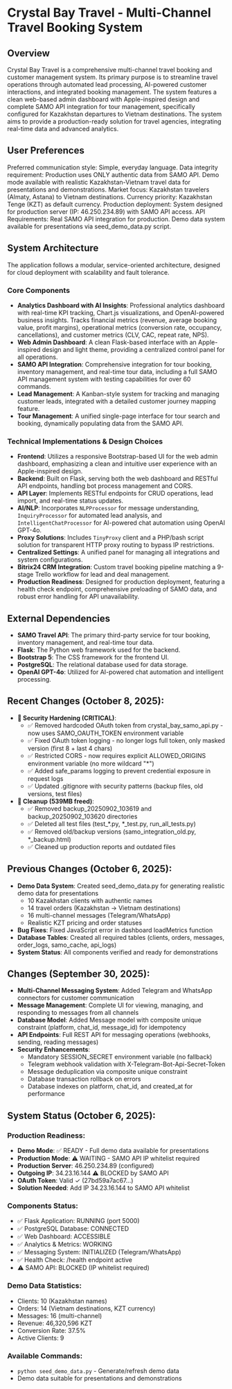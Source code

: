 # Crystal Bay Travel - Multi-Channel Travel Booking System

## Overview

Crystal Bay Travel is a comprehensive multi-channel travel booking and customer management system. Its primary purpose is to streamline travel operations through automated lead processing, AI-powered customer interactions, and integrated booking management. The system features a clean web-based admin dashboard with Apple-inspired design and complete SAMO API integration for tour management, specifically configured for Kazakhstan departures to Vietnam destinations. The system aims to provide a production-ready solution for travel agencies, integrating real-time data and advanced analytics.

## User Preferences

Preferred communication style: Simple, everyday language.
Data integrity requirement: Production uses ONLY authentic data from SAMO API. Demo mode available with realistic Kazakhstan-Vietnam travel data for presentations and demonstrations.
Market focus: Kazakhstan travelers (Almaty, Astana) to Vietnam destinations.
Currency priority: Kazakhstan Tenge (KZT) as default currency.
Production deployment: System designed for production server (IP: 46.250.234.89) with SAMO API access.
API Requirements: Real SAMO API integration for production. Demo data system available for presentations via seed_demo_data.py script.

## System Architecture

The application follows a modular, service-oriented architecture, designed for cloud deployment with scalability and fault tolerance.

### Core Components
- **Analytics Dashboard with AI Insights**: Professional analytics dashboard with real-time KPI tracking, Chart.js visualizations, and OpenAI-powered business insights. Tracks financial metrics (revenue, average booking value, profit margins), operational metrics (conversion rate, occupancy, cancellations), and customer metrics (CLV, CAC, repeat rate, NPS).
- **Web Admin Dashboard**: A clean Flask-based interface with an Apple-inspired design and light theme, providing a centralized control panel for all operations.
- **SAMO API Integration**: Comprehensive integration for tour booking, inventory management, and real-time tour data, including a full SAMO API management system with testing capabilities for over 60 commands.
- **Lead Management**: A Kanban-style system for tracking and managing customer leads, integrated with a detailed customer journey mapping feature.
- **Tour Management**: A unified single-page interface for tour search and booking, dynamically populating data from the SAMO API.

### Technical Implementations & Design Choices
- **Frontend**: Utilizes a responsive Bootstrap-based UI for the web admin dashboard, emphasizing a clean and intuitive user experience with an Apple-inspired design.
- **Backend**: Built on Flask, serving both the web dashboard and RESTful API endpoints, handling bot process management and CORS.
- **API Layer**: Implements RESTful endpoints for CRUD operations, lead import, and real-time status updates.
- **AI/NLP**: Incorporates `NLPProcessor` for message understanding, `InquiryProcessor` for automated lead analysis, and `IntelligentChatProcessor` for AI-powered chat automation using OpenAI GPT-4o.
- **Proxy Solutions**: Includes `TinyProxy` client and a PHP/bash script solution for transparent HTTP proxy routing to bypass IP restrictions.
- **Centralized Settings**: A unified panel for managing all integrations and system configurations.
- **Bitrix24 CRM Integration**: Custom travel booking pipeline matching a 9-stage Trello workflow for lead and deal management.
- **Production Readiness**: Designed for production deployment, featuring a health check endpoint, comprehensive preloading of SAMO data, and robust error handling for API unavailability.

## External Dependencies

- **SAMO Travel API**: The primary third-party service for tour booking, inventory management, and real-time tour data.
- **Flask**: The Python web framework used for the backend.
- **Bootstrap 5**: The CSS framework for the frontend UI.
- **PostgreSQL**: The relational database used for data storage.
- **OpenAI GPT-4o**: Utilized for AI-powered chat automation and intelligent processing.

## Recent Changes (October 8, 2025):
- **🔐 Security Hardening (CRITICAL)**:
  - ✅ Removed hardcoded OAuth token from crystal_bay_samo_api.py - now uses SAMO_OAUTH_TOKEN environment variable
  - ✅ Fixed OAuth token logging - no longer logs full token, only masked version (first 8 + last 4 chars)
  - ✅ Restricted CORS - now requires explicit ALLOWED_ORIGINS environment variable (no more wildcard "*")
  - ✅ Added safe_params logging to prevent credential exposure in request logs
  - ✅ Updated .gitignore with security patterns (backup files, old versions, test files)
- **🧹 Cleanup (539MB freed)**:
  - ✅ Removed backup_20250902_103619 and backup_20250902_103620 directories
  - ✅ Deleted all test files (test_*.py, *_test.py, run_all_tests.py)
  - ✅ Removed old/backup versions (samo_integration_old.py, *_backup.html)
  - ✅ Cleaned up production reports and outdated files

## Previous Changes (October 6, 2025):
- **Demo Data System**: Created seed_demo_data.py for generating realistic demo data for presentations
  - 10 Kazakhstan clients with authentic names
  - 14 travel orders (Kazakhstan → Vietnam destinations)
  - 16 multi-channel messages (Telegram/WhatsApp)
  - Realistic KZT pricing and order statuses
- **Bug Fixes**: Fixed JavaScript error in dashboard loadMetrics function
- **Database Tables**: Created all required tables (clients, orders, messages, order_logs, samo_cache, api_logs)
- **System Status**: All components verified and ready for demonstrations

## Changes (September 30, 2025):
- **Multi-Channel Messaging System**: Added Telegram and WhatsApp connectors for customer communication
- **Message Management**: Complete UI for viewing, managing, and responding to messages from all channels
- **Database Model**: Added Message model with composite unique constraint (platform, chat_id, message_id) for idempotency
- **API Endpoints**: Full REST API for messaging operations (webhooks, sending, reading messages)
- **Security Enhancements**:
  - Mandatory SESSION_SECRET environment variable (no fallback)
  - Telegram webhook validation with X-Telegram-Bot-Api-Secret-Token
  - Message deduplication via composite unique constraint
  - Database transaction rollback on errors
  - Database indexes on platform, chat_id, and created_at for performance

## System Status (October 6, 2025):
### Production Readiness:
- **Demo Mode**: ✅ READY - Full demo data available for presentations
- **Production Mode**: ⚠️ WAITING - SAMO API IP whitelist required
- **Production Server**: 46.250.234.89 (configured)
- **Outgoing IP**: 34.23.16.144 ⚠️ BLOCKED by SAMO API
- **OAuth Token**: Valid ✓ (27bd59a7ac67...)
- **Solution Needed**: Add IP 34.23.16.144 to SAMO API whitelist

### Components Status:
- ✅ Flask Application: RUNNING (port 5000)
- ✅ PostgreSQL Database: CONNECTED
- ✅ Web Dashboard: ACCESSIBLE
- ✅ Analytics & Metrics: WORKING
- ✅ Messaging System: INITIALIZED (Telegram/WhatsApp)
- ✅ Health Check: /health endpoint active
- ⚠️ SAMO API: BLOCKED (IP whitelist required)

### Demo Data Statistics:
- Clients: 10 (Kazakhstan names)
- Orders: 14 (Vietnam destinations, KZT currency)
- Messages: 16 (multi-channel)
- Revenue: 46,320,596 KZT
- Conversion Rate: 37.5%
- Active Clients: 9

### Available Commands:
- `python seed_demo_data.py` - Generate/refresh demo data
- Demo data suitable for presentations and demonstrations